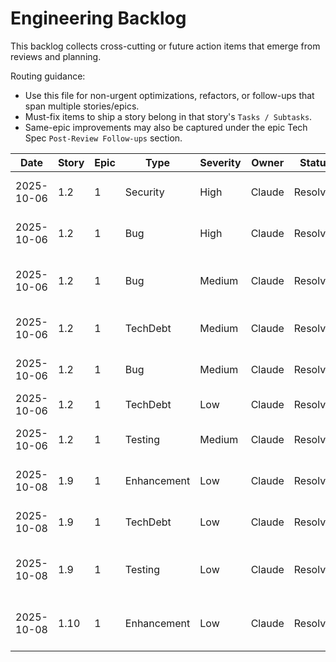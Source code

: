 # Engineering Backlog

This backlog collects cross-cutting or future action items that emerge from reviews and planning.

Routing guidance:

- Use this file for non-urgent optimizations, refactors, or follow-ups that span multiple stories/epics.
- Must-fix items to ship a story belong in that story's `Tasks / Subtasks`.
- Same-epic improvements may also be captured under the epic Tech Spec `Post-Review Follow-ups` section.

| Date | Story | Epic | Type | Severity | Owner | Status | Notes |
| ---- | ----- | ---- | ---- | -------- | ----- | ------ | ----- |
| 2025-10-06 | 1.2 | 1 | Security | High | Claude | Resolved | Fixed SQL injection using pg-format identifier escaping (%I) in CREATE DATABASE (server/src/database/run-migrations.ts:33) |
| 2025-10-06 | 1.2 | 1 | Bug | High | Claude | Resolved | Added Pool error event listeners in run-migrations.ts for both adminPool and migration pool |
| 2025-10-06 | 1.2 | 1 | Bug | Medium | Claude | Resolved | Added race_pools trigger with update_last_updated_column() function (server/database/migrations/002_triggers.sql:38-54) |
| 2025-10-06 | 1.2 | 1 | TechDebt | Medium | Claude | Resolved | Extracted process.exit to CLI wrapper (server/src/database/cli.ts), run-migrations.ts now exportable |
| 2025-10-06 | 1.2 | 1 | Bug | Medium | Claude | Resolved | Corrected race status values to 'open', 'closed', 'interim', 'final', 'abandoned' in schema, tech spec, and tests |
| 2025-10-06 | 1.2 | 1 | TechDebt | Low | Claude | Resolved | Refined ESLint ignore patterns to 'dist/**', '*.js' (server/eslint.config.js:99) |
| 2025-10-06 | 1.2 | 1 | Testing | Medium | Claude | Resolved | Added race_pools trigger test in database-schema.test.ts (lines 237-281) - All 26 tests passing |
| 2025-10-08 | 1.9 | 1 | Enhancement | Low | Claude | Resolved | Exported DatabaseHealth interface from server/src/health/database.ts:3 to enable reuse in Epic 2 worker pool health checks |
| 2025-10-08 | 1.9 | 1 | TechDebt | Low | Claude | Resolved | Standardized error logging to use `err` property consistently (server/src/api/routes/health.ts:14) per Pino convention |
| 2025-10-08 | 1.9 | 1 | Testing | Low | Claude | Resolved | Added 503 failure path integration test simulating database unavailability using Vitest mock (server/tests/integration/health-endpoint.test.ts:84-109) - All 99 tests passing |
| 2025-10-08 | 1.10 | 1 | Enhancement | Low | Claude | Resolved | Added generic `npm test` command documentation in Testing Strategy section (docs/developer-quick-start.md:440-445) - Story 1.10 fully complete |
